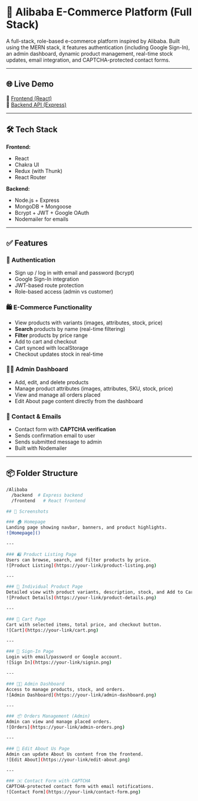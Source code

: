 # 🛒 Alibaba E-Commerce Platform (Full Stack)

A full-stack, role-based e-commerce platform inspired by Alibaba. Built using the MERN stack, it features authentication (including Google Sign-In), an admin dashboard, dynamic product management, real-time stock updates, email integration, and CAPTCHA-protected contact forms.

---

## 🌐 Live Demo

🔗 [Frontend (React)](https://alibaba-fullstack.vercel.app/)  
🔗 [Backend API (Express)](https://alibaba-fullstack.onrender.com)

---

## 🛠️ Tech Stack

**Frontend:**
- React
- Chakra UI
- Redux (with Thunk)
- React Router

**Backend:**
- Node.js + Express
- MongoDB + Mongoose
- Bcrypt + JWT + Google OAuth
- Nodemailer for emails

---

## ✅ Features

### 👥 Authentication
- Sign up / log in with email and password (bcrypt)
- Google Sign-In integration
- JWT-based route protection
- Role-based access (admin vs customer)

### 🛍️ E-Commerce Functionality
- View products with variants (images, attributes, stock, price)
- **Search** products by name (real-time filtering)
- **Filter** products by price range
- Add to cart and checkout
- Cart synced with localStorage
- Checkout updates stock in real-time

### 🧑‍💼 Admin Dashboard
- Add, edit, and delete products
- Manage product attributes (images, attributes, SKU, stock, price)
- View and manage all orders placed
- Edit About page content directly from the dashboard

### 📧 Contact & Emails
- Contact form with **CAPTCHA verification**
- Sends confirmation email to user
- Sends submitted message to admin
- Built with Nodemailer

---

## 📦 Folder Structure
```bash
/Alibaba
  /backend  # Express backend
  /frontend   # React frontend

## 📸 Screenshots

### 🏠 Homepage  
Landing page showing navbar, banners, and product highlights.  
![Homepage]()

---

### 🛍️ Product Listing Page  
Users can browse, search, and filter products by price.  
![Product Listing](https://your-link/product-listing.png)

---

### 📄 Individual Product Page  
Detailed view with product variants, description, stock, and Add to Cart.  
![Product Details](https://your-link/product-details.png)

---

### 🛒 Cart Page  
Cart with selected items, total price, and checkout button.  
![Cart](https://your-link/cart.png)

---

### 🔐 Sign-In Page  
Login with email/password or Google account.  
![Sign In](https://your-link/signin.png)

---

### 🧑‍💼 Admin Dashboard  
Access to manage products, stock, and orders.  
![Admin Dashboard](https://your-link/admin-dashboard.png)

---

### 📦 Orders Management (Admin)  
Admin can view and manage placed orders.  
![Orders](https://your-link/admin-orders.png)

---

### 📝 Edit About Us Page  
Admin can update About Us content from the frontend.  
![Edit About](https://your-link/edit-about.png)

---

### ✉️ Contact Form with CAPTCHA  
CAPTCHA-protected contact form with email notifications.  
![Contact Form](https://your-link/contact-form.png)



